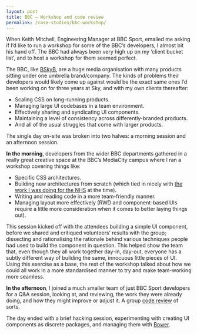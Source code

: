 ```yaml
---
layout: post
title: BBC – Workshop and code review
permalink: /case-studies/bbc-workshop/
---
```


When Keith Mitchell, Engineering Manager at BBC Sport, emailed me asking if I’d
like to run a workshop for some of the BBC’s developers, I almost bit his hand
off. The BBC had always been very high up on my ‘client bucket list’, and to
host a workshop for them seemed perfect.

The BBC, like [BSkyB](/case-studies/bskyb/), are a huge media organisation with
many products sitting under one umbrella brand/company. The kinds of problems
their developers would likely come up against would be the exact same ones I’d
been working on for three years at Sky, and with my own clients thereafter:

* Scaling CSS on long-running products.
* Managing large UI codebases in a team environment.
* Effectively sharing and syndicating UI components.
* Maintaining a level of consistency across differently-branded products.
* And all of the usual struggles that come with larger products.

The single day on-site was broken into two halves: a morning session and an
afternoon session.

<b>In the morning</b>, developers from the wider BBC departments gathered in a really
great creative space at the BBC’s MediaCity campus where I ran a workshop
covering things like:

* Specific CSS architectures.
* Building new architectures from scratch (which tied in nicely with [the work I
  was doing for the NHS](/case-studies/nhs-nhsx-elearning-platform/) at the
  time).
* Writing and reading code in a more team-friendly manner.
* Managing layout more effectively (RWD and component-based UIs require a little
  more consideration when it comes to better laying things out).

This session kicked off with the attendees building a simple UI component,
before we shared and critiqued volunteers’ results with the group; dissecting
and rationalising the rationale behind various techniques people had used to
build the component in question. This helped show the team that, even though
they all work together day-in, day-out, everyone has a subtly different way of
building the same, innocuous little pieces of UI. Using this exercise as a base,
the rest of the workshop talked about how we could all work in a more
standardised manner to try and make team-working more seamless.

<b>In the afternoon</b>, I joined a much smaller team of just BBC Sport
developers for a Q&A session, looking at, and reviewing, the work they were
already doing, and how they might improve or adjust it. A group [code
review](http://csswizardry.com/work/#section-code-reviews) of sorts.

The day ended with a brief hacking session, experimenting with creating UI
components as discrete packages, and managing them with
[Bower](http://bower.io/).
